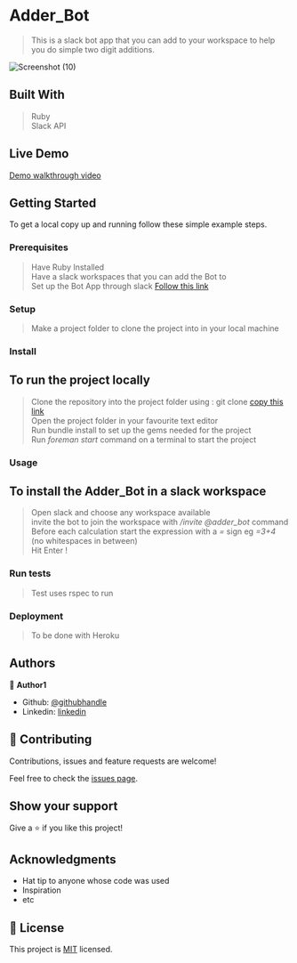 # Adder_Bot

> This is a slack bot app that you can add to your workspace to help you do simple two digit additions.

![Screenshot (10)](https://user-images.githubusercontent.com/46542515/103012611-e531a880-454c-11eb-9a5c-71609ed3692e.png)



## Built With

> Ruby<br/>
> Slack API<br/>

## Live Demo

[Demo walkthrough video](https://www.loom.com/share/a59295f205e74d7a97f2a88d5021f59e)


## Getting Started

To get a local copy up and running follow these simple example steps.

### Prerequisites
> Have Ruby Installed <br/>
> Have a slack workspaces that you can add the Bot to<br/>
> Set up the Bot App through slack [Follow this link](https://api.slack.com/)

### Setup
> Make a project folder to clone the project into in your local machine

### Install

## To run the project locally
> Clone the repository into the project folder using : git clone [copy this link](https://github.com/Elukoye/Adder_Bot.git)<br/>
> Open the project folder in your favourite text editor<br/>
> Run bundle install to set up the gems needed for the project<br/>
> Run _foreman start_ command on a terminal to start the project<br/>

### Usage

## To install the Adder_Bot in a slack workspace
> Open slack and choose any workspace available<br/>
> invite the bot to join the workspace with */invite @adder_bot* command<br/>
> Before each calculation start the expression with a *=* sign eg *=3+4* (no whitespaces in between)<br/>
> Hit Enter !<br/>

### Run tests
> Test uses rspec to run 

### Deployment
> To be done with Heroku


## Authors

👤 **Author1**

- Github: [@githubhandle](https://github.com/Elukoye)
- Linkedin: [linkedin](https://www.linkedin.com/in/eelukoye/)


## 🤝 Contributing

Contributions, issues and feature requests are welcome!

Feel free to check the [issues page](https://github.com/Elukoye/Adder_Bot/issues).

## Show your support

Give a ⭐️ if you like this project!

## Acknowledgments

- Hat tip to anyone whose code was used
- Inspiration
- etc

## 📝 License

This project is [MIT](lic.url) licensed.
